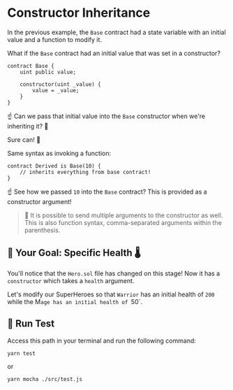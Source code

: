 # Constructor Inheritance

In the previous example, the `Base` contract had a state variable with an initial value and a function to modify it.

What if the `Base` contract had an initial value that was set in a constructor?

```solidity
contract Base {
	uint public value;

    constructor(uint _value) {
        value = _value;
    }
}
```

☝️ Can we pass that initial value into the `Base` constructor when we're inheriting it? 🤔

Sure can! 💪

Same syntax as invoking a function:

```solidity
contract Derived is Base(10) {
    // inherits everything from base contract!
}
```

☝️ See how we passed `10` into the `Base` contract? This is provided as a constructor argument!

> 📖 It is possible to send multiple arguments to the constructor as well. This is also function syntax, comma-separated arguments within the parenthesis.

## 🏁 Your Goal: Specific Health 🌡️

You'll notice that the `Hero.sol` file has changed on this stage! Now it has a `constructor` which takes a `health` argument.

Let's modify our SuperHeroes so that `Warrior` has an initial health of `200` while the M`age has an initial health of `50`.

## 🧪 Run Test

Access this path in your terminal and run the following command:

```bash
yarn test
```

or

```bash
yarn mocha ./src/test.js
```